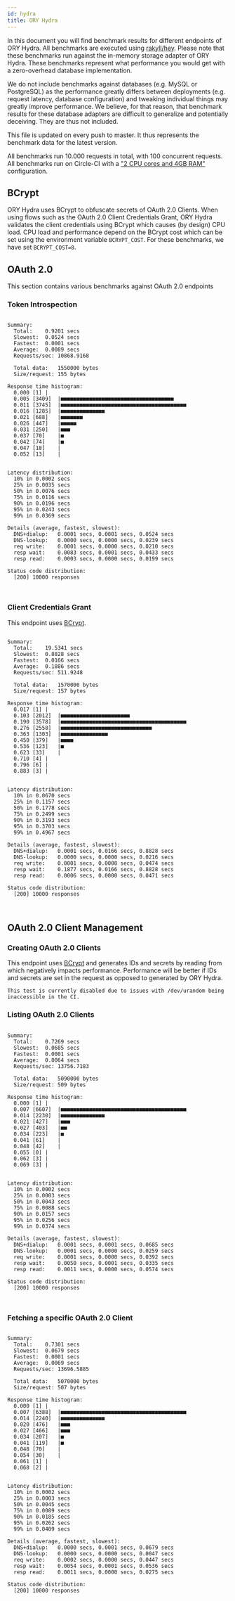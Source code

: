```yaml
---
id: hydra
title: ORY Hydra
---
```


In this document you will find benchmark results for different endpoints of ORY Hydra. All benchmarks are executed
using [rakyll/hey](https://github.com/rakyll/hey). Please note that these benchmarks run against the in-memory storage
adapter of ORY Hydra. These benchmarks represent what performance you would get with a zero-overhead database implementation.

We do not include benchmarks against databases (e.g. MySQL or PostgreSQL) as the performance greatly differs between
deployments (e.g. request latency, database configuration) and tweaking individual things may greatly improve performance.
We believe, for that reason, that benchmark results for these database adapters are difficult to generalize and potentially
deceiving. They are thus not included.

This file is updated on every push to master. It thus represents the benchmark data for the latest version.

All benchmarks run 10.000 requests in total, with 100 concurrent requests. All benchmarks run on Circle-CI with a
["2 CPU cores and 4GB RAM"](https://support.circleci.com/hc/en-us/articles/360000489307-Why-do-my-tests-take-longer-to-run-on-CircleCI-than-locally-)
configuration.

## BCrypt

ORY Hydra uses BCrypt to obfuscate secrets of OAuth 2.0 Clients. When using flows such as the OAuth 2.0 Client Credentials
Grant, ORY Hydra validates the client credentials using BCrypt which causes (by design) CPU load. CPU load and performance
depend on the BCrypt cost which can be set using the environment variable `BCRYPT_COST`. For these benchmarks,
we have set `BCRYPT_COST=8`.

## OAuth 2.0

This section contains various benchmarks against OAuth 2.0 endpoints

### Token Introspection

```

Summary:
  Total:	0.9201 secs
  Slowest:	0.0524 secs
  Fastest:	0.0001 secs
  Average:	0.0089 secs
  Requests/sec:	10868.9168
  
  Total data:	1550000 bytes
  Size/request:	155 bytes

Response time histogram:
  0.000 [1]	|
  0.005 [3409]	|■■■■■■■■■■■■■■■■■■■■■■■■■■■■■■■■■■■■
  0.011 [3745]	|■■■■■■■■■■■■■■■■■■■■■■■■■■■■■■■■■■■■■■■■
  0.016 [1285]	|■■■■■■■■■■■■■■
  0.021 [688]	|■■■■■■■
  0.026 [447]	|■■■■■
  0.031 [250]	|■■■
  0.037 [70]	|■
  0.042 [74]	|■
  0.047 [18]	|
  0.052 [13]	|


Latency distribution:
  10% in 0.0002 secs
  25% in 0.0035 secs
  50% in 0.0076 secs
  75% in 0.0116 secs
  90% in 0.0196 secs
  95% in 0.0243 secs
  99% in 0.0369 secs

Details (average, fastest, slowest):
  DNS+dialup:	0.0001 secs, 0.0001 secs, 0.0524 secs
  DNS-lookup:	0.0000 secs, 0.0000 secs, 0.0239 secs
  req write:	0.0001 secs, 0.0000 secs, 0.0210 secs
  resp wait:	0.0083 secs, 0.0001 secs, 0.0433 secs
  resp read:	0.0003 secs, 0.0000 secs, 0.0199 secs

Status code distribution:
  [200]	10000 responses



```

### Client Credentials Grant

This endpoint uses [BCrypt](#bcrypt).

```

Summary:
  Total:	19.5341 secs
  Slowest:	0.8828 secs
  Fastest:	0.0166 secs
  Average:	0.1886 secs
  Requests/sec:	511.9248
  
  Total data:	1570000 bytes
  Size/request:	157 bytes

Response time histogram:
  0.017 [1]	|
  0.103 [2012]	|■■■■■■■■■■■■■■■■■■■■■■
  0.190 [3578]	|■■■■■■■■■■■■■■■■■■■■■■■■■■■■■■■■■■■■■■■■
  0.276 [2558]	|■■■■■■■■■■■■■■■■■■■■■■■■■■■■■
  0.363 [1303]	|■■■■■■■■■■■■■■■
  0.450 [379]	|■■■■
  0.536 [123]	|■
  0.623 [33]	|
  0.710 [4]	|
  0.796 [6]	|
  0.883 [3]	|


Latency distribution:
  10% in 0.0670 secs
  25% in 0.1157 secs
  50% in 0.1778 secs
  75% in 0.2499 secs
  90% in 0.3193 secs
  95% in 0.3703 secs
  99% in 0.4967 secs

Details (average, fastest, slowest):
  DNS+dialup:	0.0001 secs, 0.0166 secs, 0.8828 secs
  DNS-lookup:	0.0000 secs, 0.0000 secs, 0.0216 secs
  req write:	0.0001 secs, 0.0000 secs, 0.0474 secs
  resp wait:	0.1877 secs, 0.0166 secs, 0.8828 secs
  resp read:	0.0006 secs, 0.0000 secs, 0.0471 secs

Status code distribution:
  [200]	10000 responses



```

## OAuth 2.0 Client Management

### Creating OAuth 2.0 Clients

This endpoint uses [BCrypt](#bcrypt) and generates IDs and secrets by reading from  which negatively impacts
performance. Performance will be better if IDs and secrets are set in the request as opposed to generated by ORY Hydra.

```
This test is currently disabled due to issues with /dev/urandom being inaccessible in the CI.
```

### Listing OAuth 2.0 Clients

```

Summary:
  Total:	0.7269 secs
  Slowest:	0.0685 secs
  Fastest:	0.0001 secs
  Average:	0.0064 secs
  Requests/sec:	13756.7183
  
  Total data:	5090000 bytes
  Size/request:	509 bytes

Response time histogram:
  0.000 [1]	|
  0.007 [6607]	|■■■■■■■■■■■■■■■■■■■■■■■■■■■■■■■■■■■■■■■■
  0.014 [2230]	|■■■■■■■■■■■■■■
  0.021 [427]	|■■■
  0.027 [403]	|■■
  0.034 [223]	|■
  0.041 [61]	|
  0.048 [42]	|
  0.055 [0]	|
  0.062 [3]	|
  0.069 [3]	|


Latency distribution:
  10% in 0.0002 secs
  25% in 0.0003 secs
  50% in 0.0043 secs
  75% in 0.0088 secs
  90% in 0.0157 secs
  95% in 0.0256 secs
  99% in 0.0374 secs

Details (average, fastest, slowest):
  DNS+dialup:	0.0001 secs, 0.0001 secs, 0.0685 secs
  DNS-lookup:	0.0001 secs, 0.0000 secs, 0.0259 secs
  req write:	0.0001 secs, 0.0000 secs, 0.0392 secs
  resp wait:	0.0050 secs, 0.0001 secs, 0.0335 secs
  resp read:	0.0011 secs, 0.0000 secs, 0.0574 secs

Status code distribution:
  [200]	10000 responses



```

### Fetching a specific OAuth 2.0 Client

```

Summary:
  Total:	0.7301 secs
  Slowest:	0.0679 secs
  Fastest:	0.0001 secs
  Average:	0.0069 secs
  Requests/sec:	13696.5885
  
  Total data:	5070000 bytes
  Size/request:	507 bytes

Response time histogram:
  0.000 [1]	|
  0.007 [6388]	|■■■■■■■■■■■■■■■■■■■■■■■■■■■■■■■■■■■■■■■■
  0.014 [2240]	|■■■■■■■■■■■■■■
  0.020 [476]	|■■■
  0.027 [466]	|■■■
  0.034 [207]	|■
  0.041 [119]	|■
  0.048 [70]	|
  0.054 [30]	|
  0.061 [1]	|
  0.068 [2]	|


Latency distribution:
  10% in 0.0002 secs
  25% in 0.0003 secs
  50% in 0.0045 secs
  75% in 0.0089 secs
  90% in 0.0185 secs
  95% in 0.0262 secs
  99% in 0.0409 secs

Details (average, fastest, slowest):
  DNS+dialup:	0.0000 secs, 0.0001 secs, 0.0679 secs
  DNS-lookup:	0.0000 secs, 0.0000 secs, 0.0047 secs
  req write:	0.0002 secs, 0.0000 secs, 0.0447 secs
  resp wait:	0.0054 secs, 0.0001 secs, 0.0536 secs
  resp read:	0.0011 secs, 0.0000 secs, 0.0275 secs

Status code distribution:
  [200]	10000 responses



```
